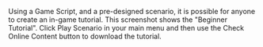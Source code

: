 ---
---

Using a Game Script, and a pre-designed scenario, it is possible for anyone to create an in-game tutorial. This screenshot shows the "Beginner Tutorial". Click Play Scenario in your main menu and then use the Check Online Content button to download the tutorial.
